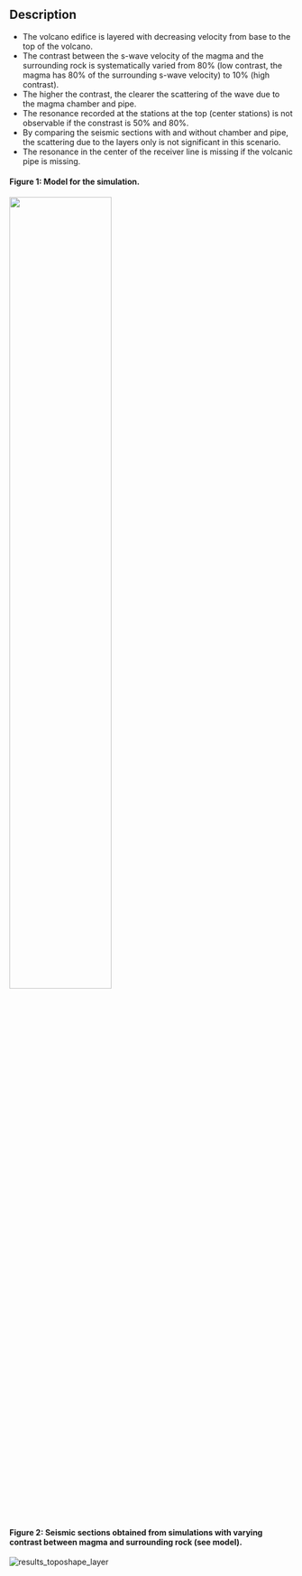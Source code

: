 ## Description

- The volcano edifice is layered with decreasing velocity from base to the top of the volcano.
- The contrast between the s-wave velocity of the magma and the surrounding rock is systematically varied from 80% (low contrast, the magma has 80% of the surrounding s-wave velocity) to 10% (high contrast). 
- The higher the contrast, the clearer the scattering of the wave due to the magma chamber and pipe. 
- The resonance recorded at the stations at the top (center stations) is not observable if the constrast is 50% and 80%.
- By comparing the seismic sections with and without chamber and pipe, the scattering due to the layers only is not significant in this scenario.
- The resonance in the center of the receiver line is missing if the volcanic pipe is missing.

#### Figure 1: Model for the simulation.
<img src="https://user-images.githubusercontent.com/64535952/149151001-136a255d-e1cb-4190-b380-78b24c99261a.png" width="60%">


#### Figure 2: Seismic sections obtained from simulations with varying contrast between magma and surrounding rock (see model).
![results_toposhape_layer](https://user-images.githubusercontent.com/64535952/149151144-61dda920-c505-44dc-abe9-0fe635e512e5.png)





